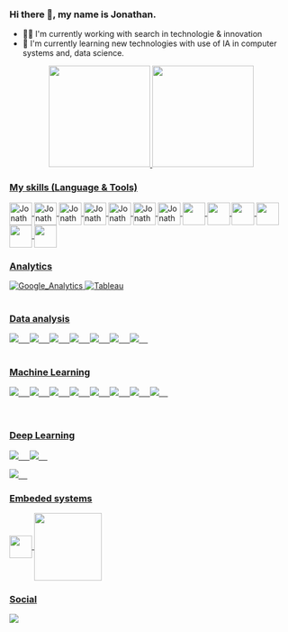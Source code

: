 ### Hi there 👋,  my name is Jonathan.

- 🕵️‍♂️ I'm currently working with search in technologie & innovation
- 🌱 I'm currently learning new technologies with use of IA in computer systems and, data science.                                                                 

<div align="center">
  <a href="https://github.com/JonathanCristovao">
  <img height="180em" src="https://github-readme-stats.vercel.app/api?username=JonathanCristovao&layout=compact&langs_count=16&theme=dark&include_all_commits=true&count_private=true"/>

  <a href="https://github.com/JonathanCristovao">
  
  <img height="180em" src="https://github-readme-stats.vercel.app/api/top-langs/?username=JonathanCristovao&layout=compact&langs_count=7&theme=dark" />
</div>  
    
    
  
### My skills (Language & Tools)
<div style="display: inline_block><br>

<img align ="center" alt = "Jonathan-C" hight ="30" width = "40" src="https://cdn.jsdelivr.net/gh/devicons/devicon/icons/c/c-original.svg" />
<img align ="center" alt = "Jonathan-Cplusplus" hight ="30" width = "40" src="https://cdn.jsdelivr.net/gh/devicons/devicon/icons/cplusplus/cplusplus-original.svg" />
<img align ="center" alt = "Jonathan-Python" hight ="30" width = "40" src="https://cdn.jsdelivr.net/gh/devicons/devicon/icons/python/python-original.svg" />
<img align ="center" alt = "Jonathan-TensorFlow" hight ="30" width = "40"src="https://cdn.jsdelivr.net/gh/devicons/devicon/icons/tensorflow/tensorflow-original.svg" />
<img align ="center" alt = "Jonathan-Flutter" hight ="30" width = "40" src="https://cdn.jsdelivr.net/gh/devicons/devicon/icons/flutter/flutter-original.svg" />
<img align ="center" alt = "Jonathan-Firebase" hight ="30" width = "40" src="https://cdn.jsdelivr.net/gh/devicons/devicon/icons/firebase/firebase-plain-wordmark.svg" />                                                                                                                                                     
<img align ="center" alt = "Jonathan-GitHub" hight ="30" width = "40" src="https://cdn.jsdelivr.net/gh/devicons/devicon/icons/github/github-original.svg" />
<img align ="center" alt = "Jonathan-Gitbash" hight ="30" width = "40" src="https://cdn.jsdelivr.net/gh/devicons/devicon/icons/git/git-plain-wordmark.svg" />
<img align ="center" alt alt = "Jonathan-Jupyter" hight ="30" width = "40" src="https://cdn.jsdelivr.net/gh/devicons/devicon/icons/jupyter/jupyter-original-wordmark.svg" />
<img align ="center" alt alt = "Jonathan-Vscode" hight ="30" width = "40" src="https://cdn.jsdelivr.net/gh/devicons/devicon/icons/vscode/vscode-original-wordmark.svg" />
<img align ="center" alt alt = "Jonathan-Linux" hight ="30" width = "40" src="https://cdn.jsdelivr.net/gh/devicons/devicon/icons/linux/linux-original.svg" />
<img align ="center" alt alt = "Jonathan-Postgresql" hight ="30" width = "40"src="https://cdn.jsdelivr.net/gh/devicons/devicon/icons/postgresql/postgresql-original-wordmark.svg" />
<img align ="center" alt alt = "Jonathan-Mysql" hight ="30" width = "40" src="https://cdn.jsdelivr.net/gh/devicons/devicon/icons/mysql/mysql-original-wordmark.svg" />
<img align ="center" alt alt = "Jonathan-Mysql" hight ="30" width = "40" src="https://icongr.am/devicon/docker-original.svg?size=128&color=currentColor" />

 
 
 

### Analytics
![Google_Analytics](https://img.shields.io/badge/Google%20Analytics-E37400?style=for-the-badge&logo=google%20analytics&logoColor=white)
![Tableau](https://img.shields.io/badge/Tableau-E97627?style=for-the-badge&logo=Tableau&logoColor=white)
<br/>
<br/>

### Data analysis
<img src="https://img.shields.io/badge/-Numpy-181717?style=for-the-badge&logo=Numpy" />&nbsp;&nbsp;&nbsp;&nbsp;
<img src="https://img.shields.io/badge/-Matplotlib-181717?style=for-the-badge&logo=Matplotlib" />&nbsp;&nbsp;&nbsp;&nbsp;
<img src="https://img.shields.io/badge/-Seaborn-181717?style=for-the-badge&logo=Seaborn" />&nbsp;&nbsp;&nbsp;&nbsp;
<img src="https://img.shields.io/badge/-Pandas-181717?style=for-the-badge&logo=Pandas" />&nbsp;&nbsp;&nbsp;&nbsp;
<img src="https://img.shields.io/badge/-ggplot2-181717?style=for-the-badge&logo=ggplot2" />&nbsp;&nbsp;&nbsp;&nbsp;
<img src="https://img.shields.io/badge/-Plotly-181717?style=for-the-badge&logo=Plotly" />&nbsp;&nbsp;&nbsp;&nbsp;
<img src="https://img.shields.io/badge/-SciPy -181717?style=for-the-badge&logo=SciPy" />&nbsp;&nbsp;&nbsp;&nbsp;
<br/>
<br/>
  
### Machine Learning
<img src="https://img.shields.io/badge/-Machine learning-181717?style=for-the-badge&logo=Machine_learning" />&nbsp;&nbsp;&nbsp;&nbsp;
<img src="https://img.shields.io/badge/-Regression model-181717?style=for-the-badge&logo=Regression_model" />&nbsp;&nbsp;&nbsp;&nbsp;
<img src="https://img.shields.io/badge/-Classification-181717?style=for-the-badge&logo=classification" />&nbsp;&nbsp;&nbsp;&nbsp;
<img src="https://img.shields.io/badge/-Data analysis-181717?style=for-the-badge&logo=Data_analysis" />&nbsp;&nbsp;&nbsp;&nbsp;
<img src="https://img.shields.io/badge/-Recommendation systems-181717?style=for-the-badge&logo=recommendation_systems" />&nbsp;&nbsp;&nbsp;&nbsp;
<img src="https://img.shields.io/badge/-Supervised algorithms-181717?style=for-the-badge&logo=supervised_algorithms" />&nbsp;&nbsp;&nbsp;&nbsp;
<img src="https://img.shields.io/badge/-unsupervised algorithms-181717?style=for-the-badge&logo=unsupervised_algorithms" />&nbsp;&nbsp;&nbsp;&nbsp;
<img src="https://img.shields.io/badge/-Time series-181717?style=for-the-badge&logo=Time_series" />&nbsp;&nbsp;&nbsp;&nbsp;
<br/>
<br/>
<br/>
  
### Deep Learning
<img src="https://img.shields.io/badge/-ANN Artificial neural network-181717?style=for-the-badge&logo=ANN_Artificial_neural_network" />&nbsp;&nbsp;&nbsp;&nbsp;
<img src="https://img.shields.io/badge/-CNN Convolutional-181717?style=for-the-badge&logo= ANN_Convolutional" />&nbsp;&nbsp;&nbsp;&nbsp;
                                                   
<img src="https://img.shields.io/badge/-Computer vision-181717?style=for-the-badge&logo=Computer_Vision" />&nbsp;&nbsp;&nbsp;&nbsp;
  
                                                                                                                                   

### Embeded systems 
 <img align ="center" alt alt = "Jonathan-Arduino" hight ="30" width = "40"  src="https://cdn.jsdelivr.net/gh/devicons/devicon/icons/arduino/arduino-original-wordmark.svg" />    
<img align ="center" alt alt = "Jonathan-Raspberry" hight ="90" width = "120" src="https://cdn.jsdelivr.net/gh/devicons/devicon/icons/raspberrypi/raspberrypi-original-wordmark.svg" />
  
  
### Social
 
   <a href= "https://www.linkedin.com/in/jonathan-cristovao" target="_blank"><img src="https://img.shields.io/badge/LinkedIn-0077B5?style=for-the-badge&logo=linkedin&logoColor=white" target="_blank"></a>
   

   


                                                                                                                                                      
    
